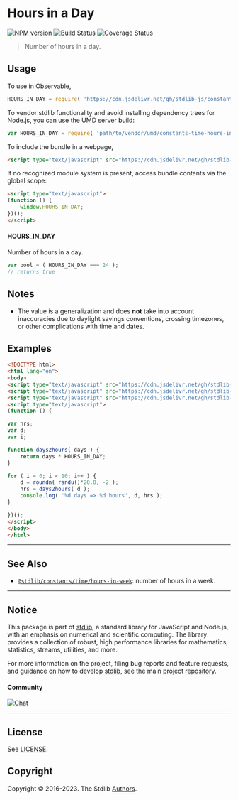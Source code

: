 <!--

@license Apache-2.0

Copyright (c) 2018 The Stdlib Authors.

Licensed under the Apache License, Version 2.0 (the "License");
you may not use this file except in compliance with the License.
You may obtain a copy of the License at

   http://www.apache.org/licenses/LICENSE-2.0

Unless required by applicable law or agreed to in writing, software
distributed under the License is distributed on an "AS IS" BASIS,
WITHOUT WARRANTIES OR CONDITIONS OF ANY KIND, either express or implied.
See the License for the specific language governing permissions and
limitations under the License.

-->

# Hours in a Day

[![NPM version][npm-image]][npm-url] [![Build Status][test-image]][test-url] [![Coverage Status][coverage-image]][coverage-url] <!-- [![dependencies][dependencies-image]][dependencies-url] -->

> Number of hours in a day.



<section class="usage">

## Usage

To use in Observable,

```javascript
HOURS_IN_DAY = require( 'https://cdn.jsdelivr.net/gh/stdlib-js/constants-time-hours-in-day@umd/browser.js' )
```

To vendor stdlib functionality and avoid installing dependency trees for Node.js, you can use the UMD server build:

```javascript
var HOURS_IN_DAY = require( 'path/to/vendor/umd/constants-time-hours-in-day/index.js' )
```

To include the bundle in a webpage,

```html
<script type="text/javascript" src="https://cdn.jsdelivr.net/gh/stdlib-js/constants-time-hours-in-day@umd/browser.js"></script>
```

If no recognized module system is present, access bundle contents via the global scope:

```html
<script type="text/javascript">
(function () {
    window.HOURS_IN_DAY;
})();
</script>
```

#### HOURS_IN_DAY

Number of hours in a day.

```javascript
var bool = ( HOURS_IN_DAY === 24 );
// returns true
```

</section>

<!-- /.usage -->

<section class="notes">

## Notes

-   The value is a generalization and does **not** take into account inaccuracies due to daylight savings conventions, crossing timezones, or other complications with time and dates. 

</section>

<!-- /.notes -->

<section class="examples">

## Examples

<!-- eslint no-undef: "error" -->

```html
<!DOCTYPE html>
<html lang="en">
<body>
<script type="text/javascript" src="https://cdn.jsdelivr.net/gh/stdlib-js/random-base-randu@umd/browser.js"></script>
<script type="text/javascript" src="https://cdn.jsdelivr.net/gh/stdlib-js/math-base-special-roundn@umd/browser.js"></script>
<script type="text/javascript" src="https://cdn.jsdelivr.net/gh/stdlib-js/constants-time-hours-in-day@umd/browser.js"></script>
<script type="text/javascript">
(function () {

var hrs;
var d;
var i;

function days2hours( days ) {
    return days * HOURS_IN_DAY;
}

for ( i = 0; i < 10; i++ ) {
    d = roundn( randu()*20.0, -2 );
    hrs = days2hours( d );
    console.log( '%d days => %d hours', d, hrs );
}

})();
</script>
</body>
</html>
```

</section>

<!-- /.examples -->

<!-- Section for related `stdlib` packages. Do not manually edit this section, as it is automatically populated. -->

<section class="related">

* * *

## See Also

-   <span class="package-name">[`@stdlib/constants/time/hours-in-week`][@stdlib/constants/time/hours-in-week]</span><span class="delimiter">: </span><span class="description">number of hours in a week.</span>

</section>

<!-- /.related -->

<!-- Section for all links. Make sure to keep an empty line after the `section` element and another before the `/section` close. -->


<section class="main-repo" >

* * *

## Notice

This package is part of [stdlib][stdlib], a standard library for JavaScript and Node.js, with an emphasis on numerical and scientific computing. The library provides a collection of robust, high performance libraries for mathematics, statistics, streams, utilities, and more.

For more information on the project, filing bug reports and feature requests, and guidance on how to develop [stdlib][stdlib], see the main project [repository][stdlib].

#### Community

[![Chat][chat-image]][chat-url]

---

## License

See [LICENSE][stdlib-license].


## Copyright

Copyright &copy; 2016-2023. The Stdlib [Authors][stdlib-authors].

</section>

<!-- /.stdlib -->

<!-- Section for all links. Make sure to keep an empty line after the `section` element and another before the `/section` close. -->

<section class="links">

[npm-image]: http://img.shields.io/npm/v/@stdlib/constants-time-hours-in-day.svg
[npm-url]: https://npmjs.org/package/@stdlib/constants-time-hours-in-day

[test-image]: https://github.com/stdlib-js/constants-time-hours-in-day/actions/workflows/test.yml/badge.svg?branch=main
[test-url]: https://github.com/stdlib-js/constants-time-hours-in-day/actions/workflows/test.yml?query=branch:main

[coverage-image]: https://img.shields.io/codecov/c/github/stdlib-js/constants-time-hours-in-day/main.svg
[coverage-url]: https://codecov.io/github/stdlib-js/constants-time-hours-in-day?branch=main

<!--

[dependencies-image]: https://img.shields.io/david/stdlib-js/constants-time-hours-in-day.svg
[dependencies-url]: https://david-dm.org/stdlib-js/constants-time-hours-in-day/main

-->

[chat-image]: https://img.shields.io/gitter/room/stdlib-js/stdlib.svg
[chat-url]: https://gitter.im/stdlib-js/stdlib/

[stdlib]: https://github.com/stdlib-js/stdlib

[stdlib-authors]: https://github.com/stdlib-js/stdlib/graphs/contributors

[umd]: https://github.com/umdjs/umd
[es-module]: https://developer.mozilla.org/en-US/docs/Web/JavaScript/Guide/Modules

[deno-url]: https://github.com/stdlib-js/constants-time-hours-in-day/tree/deno
[umd-url]: https://github.com/stdlib-js/constants-time-hours-in-day/tree/umd
[esm-url]: https://github.com/stdlib-js/constants-time-hours-in-day/tree/esm
[branches-url]: https://github.com/stdlib-js/constants-time-hours-in-day/blob/main/branches.md

[stdlib-license]: https://raw.githubusercontent.com/stdlib-js/constants-time-hours-in-day/main/LICENSE

<!-- <related-links> -->

[@stdlib/constants/time/hours-in-week]: https://github.com/stdlib-js/constants-time-hours-in-week/tree/umd

<!-- </related-links> -->

</section>

<!-- /.links -->
